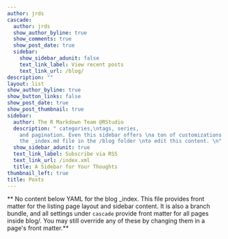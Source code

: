 ```yaml
---
author: jrds
cascade:
  author: jrds
  show_author_byline: true
  show_comments: true
  show_post_date: true
  sidebar:
    show_sidebar_adunit: false
    text_link_label: View recent posts
    text_link_url: /blog/
description: ""
layout: list
show_author_byline: true
show_button_links: false
show_post_date: true
show_post_thumbnail: true
sidebar:
  author: The R Markdown Team @RStudio
  description: " categories,\ntags, series,
    and pagination. Even this sidebar offers \na ton of customizations.\n\nCheck out
    the _index.md file in the /blog folder \nto edit this content. \n"
  show_sidebar_adunit: true
  text_link_label: Subscribe via RSS
  text_link_url: /index.xml
  title: A Sidebar for Your Thoughts
thumbnail_left: true
title: Posts
---
```


** No content below YAML for the blog _index. This file provides front matter for the listing page layout and sidebar content. It is also a branch bundle, and all settings under `cascade` provide front matter for all pages inside blog/. You may still override any of these by changing them in a page's front matter.**
